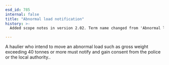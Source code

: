 ```yaml
---
esd_id: 785
internal: false
title: "Abnormal load notification"
history: >-
  Added scope notes in version 2.02. Term name changed from 'Abnormal loads' to 'Transport - abnormal loads - notification' in version 3.00. Name changed to 'Abnormal load notification' in version 4.00.

---
```


A haulier who intend to move an abnormal load such as gross weight exceeding 40 tonnes or more must notify and gain consent from the police or the local authority..

